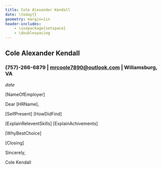 ```yaml
---
title: Cole Alexander Kendall
date: \today{}
geometry: margin=1in
header-includes:
    - \usepackage{setspace}
    - \doublespacing
---
```

## Cole Alexander Kendall
### (757)-266-6879 | mrcoole7890@outlook.com | Willamsburg, VA

$date$

[NameOfEmployer]

Dear [HRName],

[SelfPresent] [HowDidFind]

[ExplainReleventSkills] [ExplainAchivements]

[WhyBestChoice]

[Closing]

Sincerely,

Cole Kendall
